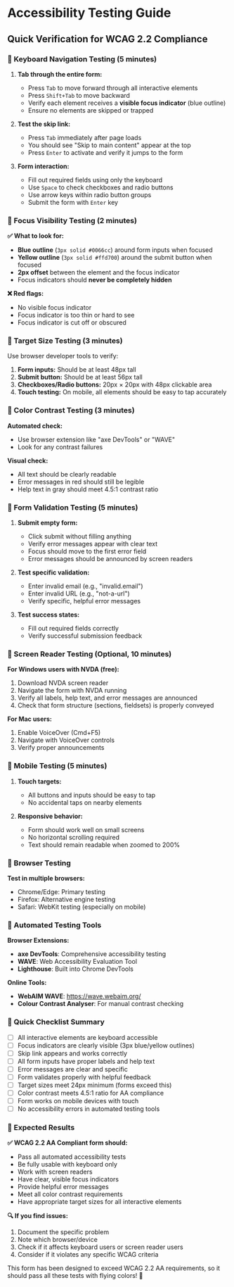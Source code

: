 # Accessibility Testing Guide

## Quick Verification for WCAG 2.2 Compliance

### 🎯 Keyboard Navigation Testing (5 minutes)

1. **Tab through the entire form:**
   - Press `Tab` to move forward through all interactive elements
   - Press `Shift+Tab` to move backward
   - Verify each element receives a **visible focus indicator** (blue outline)
   - Ensure no elements are skipped or trapped

2. **Test the skip link:**
   - Press `Tab` immediately after page loads
   - You should see "Skip to main content" appear at the top
   - Press `Enter` to activate and verify it jumps to the form

3. **Form interaction:**
   - Fill out required fields using only the keyboard
   - Use `Space` to check checkboxes and radio buttons
   - Use arrow keys within radio button groups
   - Submit the form with `Enter` key

### 🎯 Focus Visibility Testing (2 minutes)

**✅ What to look for:**
- **Blue outline** (`3px solid #0066cc`) around form inputs when focused
- **Yellow outline** (`3px solid #ffd700`) around the submit button when focused
- **2px offset** between the element and the focus indicator
- Focus indicators should **never be completely hidden**

**❌ Red flags:**
- No visible focus indicator
- Focus indicator is too thin or hard to see
- Focus indicator is cut off or obscured

### 🎯 Target Size Testing (3 minutes)

Use browser developer tools to verify:

1. **Form inputs:** Should be at least 48px tall
2. **Submit button:** Should be at least 56px tall  
3. **Checkboxes/Radio buttons:** 20px × 20px with 48px clickable area
4. **Touch testing:** On mobile, all elements should be easy to tap accurately

### 🎯 Color Contrast Testing (3 minutes)

**Automated check:**
- Use browser extension like "axe DevTools" or "WAVE"
- Look for any contrast failures

**Visual check:**
- All text should be clearly readable
- Error messages in red should still be legible
- Help text in gray should meet 4.5:1 contrast ratio

### 🎯 Form Validation Testing (5 minutes)

1. **Submit empty form:**
   - Click submit without filling anything
   - Verify error messages appear with clear text
   - Focus should move to the first error field
   - Error messages should be announced by screen readers

2. **Test specific validation:**
   - Enter invalid email (e.g., "invalid.email")
   - Enter invalid URL (e.g., "not-a-url")
   - Verify specific, helpful error messages

3. **Test success states:**
   - Fill out required fields correctly
   - Verify successful submission feedback

### 🎯 Screen Reader Testing (Optional, 10 minutes)

**For Windows users with NVDA (free):**
1. Download NVDA screen reader
2. Navigate the form with NVDA running
3. Verify all labels, help text, and error messages are announced
4. Check that form structure (sections, fieldsets) is properly conveyed

**For Mac users:**
1. Enable VoiceOver (Cmd+F5)
2. Navigate with VoiceOver controls
3. Verify proper announcements

### 🎯 Mobile Testing (5 minutes)

1. **Touch targets:**
   - All buttons and inputs should be easy to tap
   - No accidental taps on nearby elements

2. **Responsive behavior:**
   - Form should work well on small screens
   - No horizontal scrolling required
   - Text should remain readable when zoomed to 200%

### 🎯 Browser Testing

**Test in multiple browsers:**
- Chrome/Edge: Primary testing
- Firefox: Alternative engine testing
- Safari: WebKit testing (especially on mobile)

### 🎯 Automated Testing Tools

**Browser Extensions:**
- **axe DevTools**: Comprehensive accessibility testing
- **WAVE**: Web Accessibility Evaluation Tool
- **Lighthouse**: Built into Chrome DevTools

**Online Tools:**
- **WebAIM WAVE**: https://wave.webaim.org/
- **Colour Contrast Analyser**: For manual contrast checking

### 🎯 Quick Checklist Summary

- [ ] All interactive elements are keyboard accessible
- [ ] Focus indicators are clearly visible (3px blue/yellow outlines)
- [ ] Skip link appears and works correctly
- [ ] All form inputs have proper labels and help text
- [ ] Error messages are clear and specific
- [ ] Form validates properly with helpful feedback
- [ ] Target sizes meet 24px minimum (forms exceed this)
- [ ] Color contrast meets 4.5:1 ratio for AA compliance
- [ ] Form works on mobile devices with touch
- [ ] No accessibility errors in automated testing tools

### 🎯 Expected Results

**✅ WCAG 2.2 AA Compliant form should:**
- Pass all automated accessibility tests
- Be fully usable with keyboard only
- Work with screen readers
- Have clear, visible focus indicators
- Provide helpful error messages
- Meet all color contrast requirements
- Have appropriate target sizes for all interactive elements

**🔍 If you find issues:**
1. Document the specific problem
2. Note which browser/device
3. Check if it affects keyboard users or screen reader users
4. Consider if it violates any specific WCAG criteria

This form has been designed to exceed WCAG 2.2 AA requirements, so it should pass all these tests with flying colors! 🌟